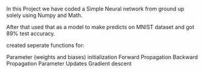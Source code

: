 In this Project we have coded a Simple Neural network from ground up solely using Numpy and Math.

After that used that as a model to make predicts on MNIST dataset and got 89% test accuracy.

created seperate functions for:

Parameter (weights and biases) initialization
Forward Propagation 
Backward Propagation
Parameter Updates 
Gradient descent

